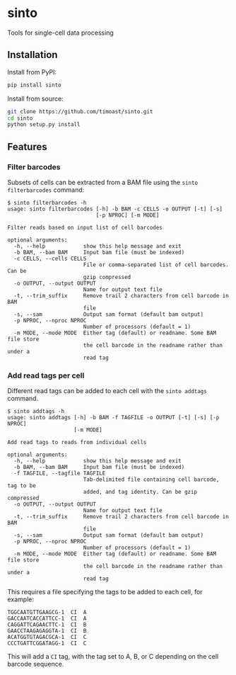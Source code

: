 # sinto
Tools for single-cell data processing

## Installation

Install from PyPI:

```bash
pip install sinto
```

Install from source:

```bash
git clone https://github.com/timoast/sinto.git
cd sinto
python setup.py install
```

## Features

### Filter barcodes

Subsets of cells can be extracted from a BAM file using the 
`sinto filterbarcodes` command:

```
$ sinto filterbarcodes -h
usage: sinto filterbarcodes [-h] -b BAM -c CELLS -o OUTPUT [-t] [-s]
                            [-p NPROC] [-m MODE]

Filter reads based on input list of cell barcodes

optional arguments:
  -h, --help            show this help message and exit
  -b BAM, --bam BAM     Input bam file (must be indexed)
  -c CELLS, --cells CELLS
                        File or comma-separated list of cell barcodes. Can be
                        gzip compressed
  -o OUTPUT, --output OUTPUT
                        Name for output text file
  -t, --trim_suffix     Remove trail 2 characters from cell barcode in BAM
                        file
  -s, --sam             Output sam format (default bam output)
  -p NPROC, --nproc NPROC
                        Number of processors (default = 1)
  -m MODE, --mode MODE  Either tag (default) or readname. Some BAM file store
                        the cell barcode in the readname rather than under a
                        read tag
```

### Add read tags per cell

Different read tags can be added to each cell with 
the `sinto addtags` command. 

```
$ sinto addtags -h
usage: sinto addtags [-h] -b BAM -f TAGFILE -o OUTPUT [-t] [-s] [-p NPROC]
                     [-m MODE]

Add read tags to reads from individual cells

optional arguments:
  -h, --help            show this help message and exit
  -b BAM, --bam BAM     Input bam file (must be indexed)
  -f TAGFILE, --tagfile TAGFILE
                        Tab-delimited file containing cell barcode, tag to be
                        added, and tag identity. Can be gzip compressed
  -o OUTPUT, --output OUTPUT
                        Name for output text file
  -t, --trim_suffix     Remove trail 2 characters from cell barcode in BAM
                        file
  -s, --sam             Output sam format (default bam output)
  -p NPROC, --nproc NPROC
                        Number of processors (default = 1)
  -m MODE, --mode MODE  Either tag (default) or readname. Some BAM file store
                        the cell barcode in the readname rather than under a
                        read tag
```

This requires a file specifying the tags to be added to each cell, for example:

```
TGGCAATGTTGAAGCG-1	CI	A
GACCAATCACCATTCC-1	CI	A
CAGGATTCAGAACTTC-1	CI	B
GAACCTAAGAGAGGTA-1	CI	B
ACATGGTGTAGACGCA-1	CI	C
CCCTGATTCGGATAGG-1	CI	C
```

This will add a `CI` tag, with the tag set to A, B, or C depending on the cell barcode sequence.